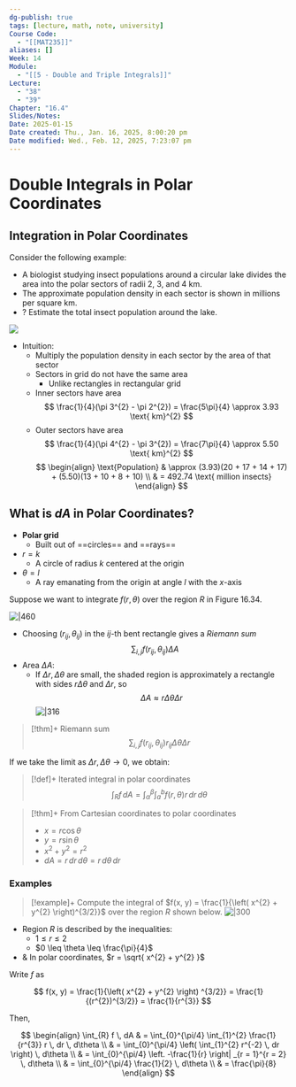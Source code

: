 ```yaml
---
dg-publish: true
tags: [lecture, math, note, university]
Course Code:
  - "[[MAT235]]"
aliases: []
Week: 14
Module:
  - "[[5 - Double and Triple Integrals]]"
Lecture:
  - "38"
  - "39"
Chapter: "16.4"
Slides/Notes: 
Date: 2025-01-15
Date created: Thu., Jan. 16, 2025, 8:00:20 pm
Date modified: Wed., Feb. 12, 2025, 7:23:07 pm
---
```


# Double Integrals in Polar Coordinates

## Integration in Polar Coordinates

Consider the following example:

- A biologist studying insect populations around a circular lake divides the area into the polar sectors of radii 2, 3, and 4 km.
- The approximate population density in each sector is shown in millions per square km.
- ? Estimate the total insect population around the lake.

![](https://i.imgur.com/iAXxIeQ.png)

- Intuition:
    - Multiply the population density in each sector by the area of that sector
    - Sectors in grid do not have the same area
        - Unlike rectangles in rectangular grid
    - Inner sectors have area
        $$
        \frac{1}{4}(\pi 3^{2} - \pi 2^{2}) = \frac{5\pi}{4} \approx 3.93 \text{ km}^{2}
        $$
    - Outer sectors have area
        $$
        \frac{1}{4}(\pi 4^{2} - \pi 3^{2}) = \frac{7\pi}{4} \approx 5.50 \text{ km}^{2}
        $$
$$
\begin{align}
\text{Population}  & \approx (3.93)(20 + 17 + 14 + 17) + (5.50)(13 + 10 + 8 + 10) \\
 & = 492.74 \text{ million insects}
\end{align}
$$

## What is $dA$ in Polar Coordinates?

- **Polar grid**
    - Built out of ==circles== and ==rays==
- $r = k$
    - A circle of radius $k$ centered at the origin
- $\theta = l$
    - A ray emanating from the origin at angle $l$ with the $x$-axis

Suppose we want to integrate $f(r, \theta)$ over the region $R$ in Figure 16.34.

![|460](https://i.imgur.com/F7TjWdn.png)

- Choosing $(r_{ij}, \theta_{ij})$ in the $ij$-th bent rectangle gives a *Riemann sum*
    $$
    \sum_{i,j} f(r_{ij}, \theta_{ij}) \Delta A
    $$
- Area $\Delta A$:
    - If $\Delta r, \Delta\theta$ are small, the shaded region is approximately a rectangle with sides $r \Delta\theta$ and $\Delta r$, so
        $$
        \Delta A \approx r\Delta \theta \Delta r
        $$
    ![|316](https://i.imgur.com/XpUiOkz.png)

> [!thm]+ Riemann sum
> $$
> \sum_{i, j} f(r_{ij}, \theta_{ij}) r_{ij} \Delta \theta \Delta r
> $$

If we take the limit as $\Delta r, \Delta \theta \to 0$, we obtain:

> [!def]+ Iterated integral in polar coordinates
> $$
> \int_{R} f \, dA = \int_{\alpha}^{\beta} \int_{a}^{b} f(r, \theta)r \, dr  \, d\theta 
> $$

> [!thm]+ From Cartesian coordinates to polar coordinates
> - $x = r \cos \theta$
> - $y = r\sin\theta$
> - $x^{2} + y^{2} = r^{2}$
> - $dA = r \, dr \, d\theta = r \, d\theta \, dr$

### Examples

> [!example]+ Compute the integral of $f(x, y) = \frac{1}{\left( x^{2} + y^{2} \right)^{3/2}}$ over the region $R$ shown below.
> ![|300](https://i.imgur.com/394pAgN.png)

- Region $R$ is described by the inequalities:
    - $1 \leq r \leq 2$
    - $0 \leq \theta \leq \frac{\pi}{4}$
- & In polar coordinates, $r = \sqrt{ x^{2} + y^{2} }$

Write $f$ as

$$
f(x, y) = \frac{1}{\left( x^{2} + y^{2} \right) ^{3/2}} = \frac{1}{(r^{2})^{3/2}} = \frac{1}{r^{3}}
$$

Then,

$$
\begin{align}
\int_{R} f \, dA & = \int_{0}^{\pi/4} \int_{1}^{2} \frac{1}{r^{3}} r \, dr  \, d\theta \\
& = \int_{0}^{\pi/4} \left( \int_{1}^{2} r^{-2} \, dr  \right)  \, d\theta \\
& = \int_{0}^{\pi/4} \left. -\frac{1}{r} \right| _{r = 1}^{r = 2} \, d\theta \\
& = \int_{0}^{\pi/4} \frac{1}{2} \, d\theta \\
& = \frac{\pi}{8}
\end{align} 
$$
